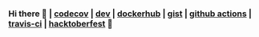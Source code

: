 ### Hi there 👋 | [codecov](https://codecov.io/gh/kyhau) | [dev](https://dev.to/kyhau) | [dockerhub](https://hub.docker.com/u/khau/) | [gist](https://gist.github.com/kyhau) | [github actions](https://github.com/marketplace?type=actions) | [travis-ci](https://travis-ci.org/kyhau) | [hacktoberfest](https://hacktoberfest.digitalocean.com/) 🔭
<!--
**kyhau/kyhau** is a ✨ _special_ ✨ repository because its `README.md` (this file) appears on your GitHub profile.

Here are some ideas to get you started:

- 🔭 I’m currently working on ...
- 🌱 I’m currently learning ...
- 👯 I’m looking to collaborate on ...
- 🤔 I’m looking for help with ...
- 💬 Ask me about ...
- 📫 How to reach me: ...
- 😄 Pronouns: ...
- ⚡ Fun fact: ...
-->
